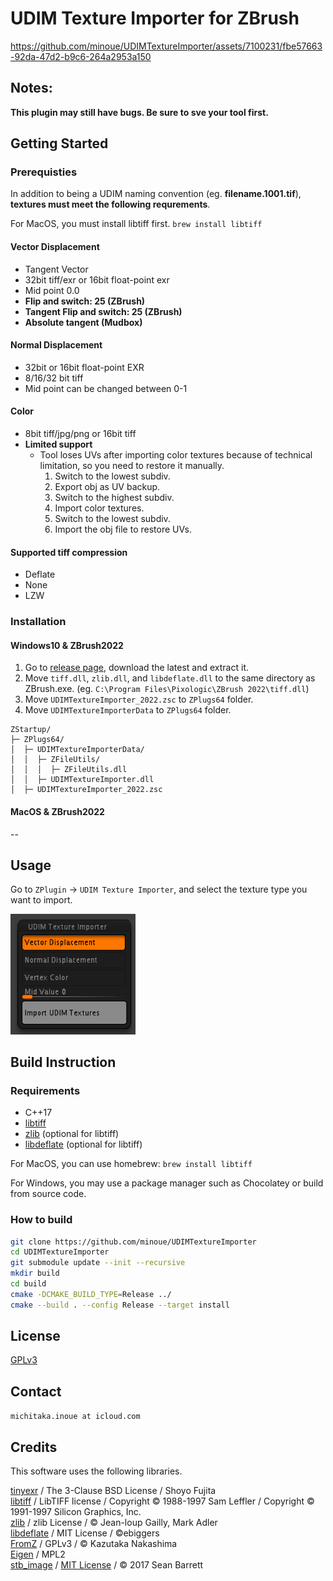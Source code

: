 # UDIM Texture Importer for ZBrush

https://github.com/minoue/UDIMTextureImporter/assets/7100231/fbe57663-92da-47d2-b9c6-264a2953a150

## Notes:

**This plugin may still have bugs. Be sure to sve your tool first.**

## Getting Started

### Prerequisties

In addition to being a UDIM naming convention (eg. **filename.1001.tif**), **textures must meet the following requrements**.

For MacOS, you must install libtiff first. `brew install libtiff` 

#### Vector Displacement

* Tangent Vector
* 32bit tiff/exr or 16bit float-point exr
* Mid point 0.0
* **Flip and switch: 25 (ZBrush)**
* **Tangent Flip and switch: 25 (ZBrush)**
* **Absolute tangent (Mudbox)**

#### Normal Displacement
* 32bit or 16bit float-point EXR
* 8/16/32 bit tiff
* Mid point can be changed between 0-1

#### Color
* 8bit tiff/jpg/png or 16bit tiff
* **Limited support**
    * Tool loses UVs after importing color textures because of technical limitation, so you need to restore it manually.
        1. Switch to the lowest subdiv.
        2. Export obj as UV backup.
        3. Switch to the highest subdiv.
        4. Import color textures.
        5. Switch to the lowest subdiv.
        6. Import the obj file to restore UVs.

#### Supported tiff compression
* Deflate
* None
* LZW

### Installation

#### Windows10 & ZBrush2022
1. Go to [release page](https://github.com/minoue/UDIMTextureImporter/releases), download the latest and extract it.
2. Move `tiff.dll`, `zlib.dll`, and `libdeflate.dll` to the same directory as ZBrush.exe. (eg. `C:\Program Files\Pixologic\ZBrush 2022\tiff.dll`) 
3. Move `UDIMTextureImporter_2022.zsc` to `ZPlugs64` folder.
4. Move `UDIMTextureImporterData` to `ZPlugs64` folder.

```
ZStartup/
├─ ZPlugs64/
│  ├─ UDIMTextureImporterData/
│  │  ├─ ZFileUtils/
│  │  │  ├─ ZFileUtils.dll
│  │  ├─ UDIMTextureImporter.dll
│  ├─ UDIMTextureImporter_2022.zsc
```

#### MacOS & ZBrush2022
--

## Usage
Go to `ZPlugin` -> `UDIM Texture Importer`, and select the texture type you want to import.

<img src="./img/menu.png" alt= “” width="200">

## Build Instruction

### Requirements

* C++17
* [libtiff](http://www.libtiff.org)
* [zlib](https://www.zlib.net/) (optional for libtiff)
* [libdeflate](https://github.com/ebiggers/libdeflate) (optional for libtiff)

For MacOS, you can use homebrew: `brew install libtiff`

For Windows, you may use a package manager such as Chocolatey or build from source code.

### How to build

```sh
git clone https://github.com/minoue/UDIMTextureImporter
cd UDIMTextureImporter
git submodule update --init --recursive
mkdir build
cd build
cmake -DCMAKE_BUILD_TYPE=Release ../
cmake --build . --config Release --target install
```

## License
[GPLv3](./LICENSE)

## Contact

`michitaka.inoue at icloud.com`


## Credits
This software uses the following libraries.

[tinyexr](https://github.com/syoyo/tinyexr) / The 3-Clause BSD License / Shoyo Fujita <br>
[libtiff](http://www.libtiff.org) / LibTIFF license / Copyright © 1988-1997 Sam Leffler / Copyright © 1991-1997 Silicon Graphics, Inc. <br>
[zlib](https://www.zlib.net) / zlib License / © Jean-loup Gailly, Mark Adler <br>
[libdeflate](https://github.com/ebiggers/libdeflate) / MIT License / ©ebiggers <br>
[FromZ](https://github.com/n-taka/FromZ) / GPLv3  / © Kazutaka Nakashima <br>
[Eigen](https://eigen.tuxfamily.org/) / MPL2 <br>
[stb_image](https://github.com/nothings/stb) / [MIT License](https://github.com/nothings/stb/blob/master/LICENSE) / © 2017 Sean Barrett <br>

